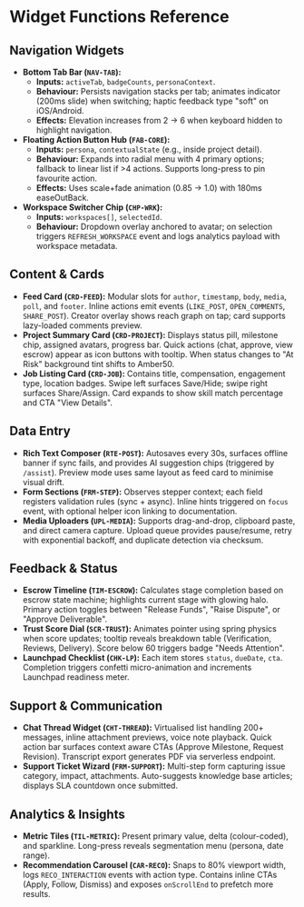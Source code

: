 # Widget Functions Reference

## Navigation Widgets
- **Bottom Tab Bar (`NAV-TAB`):**
  - **Inputs:** `activeTab`, `badgeCounts`, `personaContext`.
  - **Behaviour:** Persists navigation stacks per tab; animates indicator (200ms slide) when switching; haptic feedback type "soft" on iOS/Android.
  - **Effects:** Elevation increases from 2 → 6 when keyboard hidden to highlight navigation.
- **Floating Action Button Hub (`FAB-CORE`):**
  - **Inputs:** `persona`, `contextualState` (e.g., inside project detail).
  - **Behaviour:** Expands into radial menu with 4 primary options; fallback to linear list if >4 actions. Supports long-press to pin favourite action.
  - **Effects:** Uses scale+fade animation (0.85 → 1.0) with 180ms easeOutBack.
- **Workspace Switcher Chip (`CHP-WRK`):**
  - **Inputs:** `workspaces[]`, `selectedId`.
  - **Behaviour:** Dropdown overlay anchored to avatar; on selection triggers `REFRESH_WORKSPACE` event and logs analytics payload with workspace metadata.

## Content & Cards
- **Feed Card (`CRD-FEED`):** Modular slots for `author`, `timestamp`, `body`, `media`, `poll`, and `footer`. Inline actions emit events (`LIKE_POST`, `OPEN_COMMENTS`, `SHARE_POST`). Creator overlay shows reach graph on tap; card supports lazy-loaded comments preview.
- **Project Summary Card (`CRD-PROJECT`):** Displays status pill, milestone chip, assigned avatars, progress bar. Quick actions (chat, approve, view escrow) appear as icon buttons with tooltip. When status changes to "At Risk" background tint shifts to Amber50.
- **Job Listing Card (`CRD-JOB`):** Contains title, compensation, engagement type, location badges. Swipe left surfaces Save/Hide; swipe right surfaces Share/Assign. Card expands to show skill match percentage and CTA "View Details".

## Data Entry
- **Rich Text Composer (`RTE-POST`):** Autosaves every 30s, surfaces offline banner if sync fails, and provides AI suggestion chips (triggered by `/assist`). Preview mode uses same layout as feed card to minimise visual drift.
- **Form Sections (`FRM-STEP`):** Observes stepper context; each field registers validation rules (sync + async). Inline hints triggered on `focus` event, with optional helper icon linking to documentation.
- **Media Uploaders (`UPL-MEDIA`):** Supports drag-and-drop, clipboard paste, and direct camera capture. Upload queue provides pause/resume, retry with exponential backoff, and duplicate detection via checksum.

## Feedback & Status
- **Escrow Timeline (`TIM-ESCROW`):** Calculates stage completion based on escrow state machine; highlights current stage with glowing halo. Primary action toggles between "Release Funds", "Raise Dispute", or "Approve Deliverable".
- **Trust Score Dial (`SCR-TRUST`):** Animates pointer using spring physics when score updates; tooltip reveals breakdown table (Verification, Reviews, Delivery). Score below 60 triggers badge "Needs Attention".
- **Launchpad Checklist (`CHK-LP`):** Each item stores `status`, `dueDate`, `cta`. Completion triggers confetti micro-animation and increments Launchpad readiness meter.

## Support & Communication
- **Chat Thread Widget (`CHT-THREAD`):** Virtualised list handling 200+ messages, inline attachment previews, voice note playback. Quick action bar surfaces context aware CTAs (Approve Milestone, Request Revision). Transcript export generates PDF via serverless endpoint.
- **Support Ticket Wizard (`FRM-SUPPORT`):** Multi-step form capturing issue category, impact, attachments. Auto-suggests knowledge base articles; displays SLA countdown once submitted.

## Analytics & Insights
- **Metric Tiles (`TIL-METRIC`):** Present primary value, delta (colour-coded), and sparkline. Long-press reveals segmentation menu (persona, date range).
- **Recommendation Carousel (`CAR-RECO`):** Snaps to 80% viewport width, logs `RECO_INTERACTION` events with action type. Contains inline CTAs (Apply, Follow, Dismiss) and exposes `onScrollEnd` to prefetch more results.
